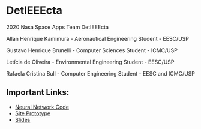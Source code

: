 # DetIEEEcta
2020 Nasa Space Apps Team DetIEEEcta 

Allan Henrique Kamimura - Aeronautical Engineering Student - EESC/USP

Gustavo Henrique Brunelli - Computer Sciences Student - ICMC/USP

Letícia de Oliveira - Environmental Engineering Student - EESC/USP

Rafaela Cristina Bull - Computer Engineering Student - EESC  and ICMC/USP

## Important Links:

- [Neural Network Code](https://github.com/AllanKamimura/DetIEEEcta/tree/main/net)
- [Site Prototype](https://github.com/AllanKamimura/DetIEEEcta/tree/main/site%20prototype)
- [Slides](https://github.com/AllanKamimura/DetIEEEcta/blob/main/MVP%20dust%20of%20change.pptx)
